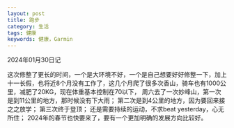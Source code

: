 ```yaml
---
layout: post
title: 跑步
category: 生活
tags: 健康
keywords: 健康，Garmin
---
```


2024年01月30日记

这次修整了更长的时间，一个是大环境不好，一个是自己想要好好修整一下，加上十一长假，也将近8个月没有工作了，这几个月爬了很多次香山，骑车也有1000公里，减肥了20KG，现在体重基本控制在70以下，
周六去了一次妙峰山，第一次是到11公里的地方，那时候没有下大雨；
第二次是到4公里的地方，因为要回来接之之放学；
第三次终于登顶；
还是需要持续的运动，不求beat yesterday，心无所住；
2024年的春节也快要来了，要有一个更加明确的发展方向比较好。